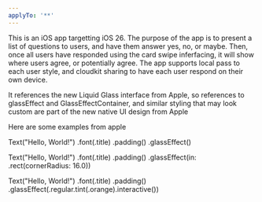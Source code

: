 ```yaml
---
applyTo: '**'
---
```

This is an iOS app targetting iOS 26. The purpose of the app is to present a list of questions to users, and have them answer yes, no, or maybe. Then, once all users have responded using the card swipe inferfacing, it will show where users agree, or potentially agree. The app supports local pass to each user style, and cloudkit sharing to have each user respond on their own device.

It references the new Liquid Glass interface from Apple, so references to glassEffect and GlassEffectContainer, and similar styling that may look custom are part of the new native UI design from Apple

Here are some examples from apple

Text("Hello, World!")
    .font(.title)
    .padding()
    .glassEffect()


Text("Hello, World!")
    .font(.title)
    .padding()
    .glassEffect(in: .rect(cornerRadius: 16.0))


Text("Hello, World!")
    .font(.title)
    .padding()
    .glassEffect(.regular.tint(.orange).interactive())
